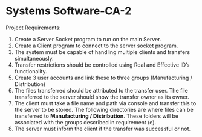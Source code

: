 # Systems Software-CA-2
Project Requirements:
1. Create a Server Socket program to run on the main Server.
2. Create a Client program to connect to the server socket program.
3. The system must be capable of handling multiple clients and transfers simultaneously.
4. Transfer restrictions should be controlled using Real and Effective ID’s functionality.
5. Create 3 user accounts and link these to three groups (Manufacturing / Distribution)
6. The files transferred should be attributed to the transfer user. The file transferred to the server should show the transfer owner as its
owner.
7. The client must take a file name and path via console and transfer this to the server to be stored. The following directories are where
files can be transferred to **Manufacturing / Distribution**. These folders will be associated with the groups described in requirement (e).
8. The server must inform the client if the transfer was successful or not.
